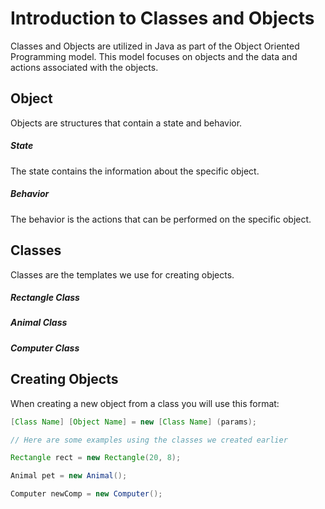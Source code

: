 # Introduction to Classes and Objects

Classes and Objects are utilized in Java as part of the Object Oriented Programming model. This model focuses on objects and the data and actions associated with the objects.

## Object

Objects are structures that contain a state and behavior. 

##### State
The state contains the information about the specific object.

##### Behavior
The behavior is the actions that can be performed on the specific object.

## Classes
Classes are the templates we use for creating objects.

##### Rectangle Class

##### Animal Class

##### Computer Class

## Creating Objects

When creating a new object from a class you will use this format:

``` Java 
[Class Name] [Object Name] = new [Class Name] (params);

// Here are some examples using the classes we created earlier

Rectangle rect = new Rectangle(20, 8);

Animal pet = new Animal();

Computer newComp = new Computer();
```